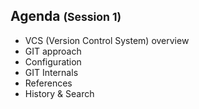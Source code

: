 <div class="title-icon" style="background-image: url(/course/assets/icons/agenda.svg)"></div>
<h2 class="title-block">Agenda <small>(Session 1)</small></h2>

* VCS (Version Control System) overview
* GIT approach
* Configuration
* GIT Internals
* References
* History & Search
